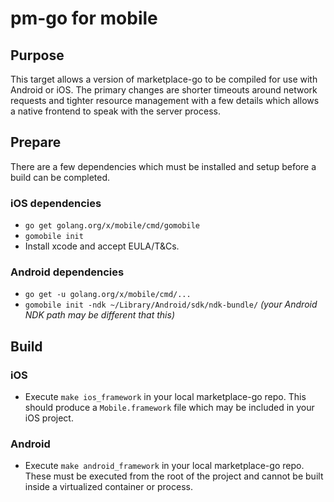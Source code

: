 # pm-go for mobile
## Purpose
This target allows a version of marketplace-go to be compiled for use with Android or iOS. The primary changes are shorter timeouts around network requests and tighter resource management with a few details which allows a native frontend to speak with the server process.

## Prepare
There are a few dependencies which must be installed and setup before a build can be completed.

### iOS dependencies

- `go get golang.org/x/mobile/cmd/gomobile`
- `gomobile init`
- Install xcode and accept EULA/T&Cs.

### Android dependencies

- `go get -u golang.org/x/mobile/cmd/...`
- `gomobile init -ndk ~/Library/Android/sdk/ndk-bundle/` *(your Android NDK path may be different that this)*

## Build

### iOS 

- Execute `make ios_framework` in your local marketplace-go repo. This should produce a `Mobile.framework` file which may be included in your iOS project.

### Android

- Execute `make android_framework` in your local marketplace-go repo. These must be executed from the root of the project and cannot be built inside a virtualized container or process.
